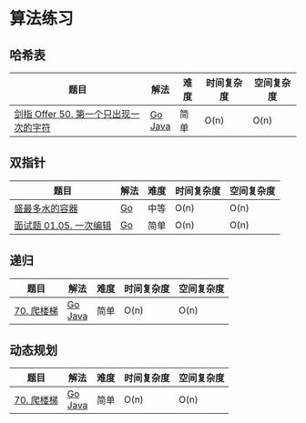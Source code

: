 # 算法练习
## 哈希表
|题目|解法|难度|时间复杂度|空间复杂度|
|---|---|---|---|---|
|[剑指 Offer 50. 第一个只出现一次的字符](https://leetcode.cn/problems/di-yi-ge-zhi-chu-xian-yi-ci-de-zi-fu-lcof/) | [Go](go/leetcode/hashtable/first_uniq_char.go)<br> [Java](java/src/leetcode/hashtable/FirstUniqChar.java)  | 简单| O(n)  | O(n)   | 

## 双指针
题目|解法|难度|时间复杂度|空间复杂度|
|---|---|---|---|---|
|[盛最多水的容器](https://leetcode.cn/problems/container-with-most-water) | [Go](go/leetcode/two_pointers/max_area.go) | 中等| O(n)  | O(n)   | 
|[面试题 01.05. 一次编辑](https://leetcode.cn/problems/one-away-lcci/submissions/) | [Go](go/leetcode/two_pointers/one_edit_a_way.go) | 简单| O(n)  | O(n)   | 

## 递归
|题目|解法|难度|时间复杂度|空间复杂度|
|---|---|---|---|---|
|[70. 爬楼梯](https://leetcode.cn/problems/climbing-stairs/) | [Go](go/leetcode/recursion/climb_stairs.go)<br> [Java](java/src/leetcode/recursion/ClimbStairs.java)  | 简单| O(n)  | O(n)   | 

## 动态规划

|题目|解法|难度|时间复杂度|空间复杂度|
|---|---|---|---|---|
|[70. 爬楼梯](https://leetcode.cn/problems/climbing-stairs/) | [Go](go/leetcode/dp/climb_stairs.go)<br> [Java](java/src/leetcode/dp/ClimbStairs.java)  | 简单| O(n)  | O(n)   | 

